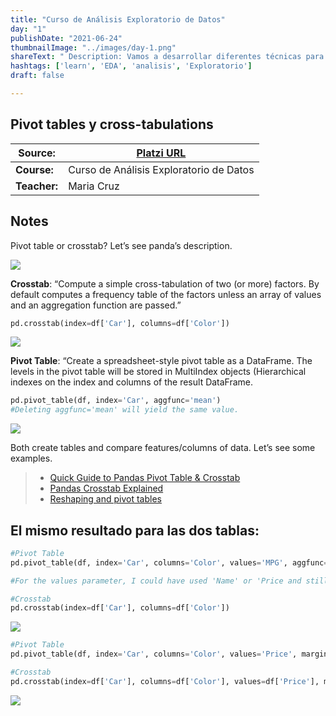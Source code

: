 ```yaml
---
title: "Curso de Análisis Exploratorio de Datos"
day: "1"
publishDate: "2021-06-24"
thumbnailImage: "../images/day-1.png"
shareText: " Description: Vamos a desarrollar diferentes técnicas para explorar, explicar y entender cuáles son los patrones que tienes en cualquier data set y cómo podemos empezar a plantear cualquier modelo de ML, para saber si son de valor o no son de valor o cómo hacer esta propuesta. "
hashtags: ['learn', 'EDA', 'analisis', 'Exploratorio']
draft: false

---
```


## Pivot tables y cross-tabulations

| Source:      | [Platzi URL](https://platzi.com/clases/2178-analisis-exploratorio-datos/34158-bienvenida-al-curso/) |
| ------------ | ------------------------------------------------------------ |
| **Course:**  | Curso de Análisis Exploratorio de Datos                      |
| **Teacher:** | Maria Cruz                                                   |



## Notes

Pivot table or crosstab? Let’s see panda’s description.

![](https://miro.medium.com/max/904/1*6H0DLixQPR5KH8PPvxMqvA.png)

**Crosstab**: “Compute a simple cross-tabulation of two (or more) factors. By default computes a frequency table of the factors unless an array of values and an aggregation function are passed.”

```python
pd.crosstab(index=df['Car'], columns=df['Color'])
```


![](https://miro.medium.com/max/1133/1*6xZ8YGeHTypsL-ubqy8_Lg.png)

**Pivot Table**: “Create a spreadsheet-style pivot table as a DataFrame. The levels in the pivot table will be stored in MultiIndex objects (Hierarchical indexes on the index and columns of the result DataFrame.

```python
pd.pivot_table(df, index='Car', aggfunc='mean')
#Deleting aggfunc='mean' will yield the same value.
```



![](https://miro.medium.com/max/481/1*JlFe7bGYaCPU7u4aetLXqQ.png)

Both create tables and compare features/columns of data. Let’s see some examples.

> - [Quick Guide to Pandas Pivot Table & Crosstab](https://medium.com/@yangdustin5/quick-guide-to-pandas-pivot-table-crosstab-40798b33e367)
> - [Pandas Crosstab Explained](https://pbpython.com/pandas-crosstab.html)
> - [Reshaping and pivot tables](https://pandas.pydata.org/docs/user_guide/reshaping.html#reshaping-and-pivot-tables)



## El mismo resultado para las dos tablas:

```python
#Pivot Table
pd.pivot_table(df, index='Car', columns='Color', values='MPG', aggfunc='count', fill_value=0)

#For the values parameter, I could have used 'Name' or 'Price and still get the same result.

#Crosstab
pd.crosstab(index=df['Car'], columns=df['Color'])
```

![](https://miro.medium.com/max/1118/1*kp8TrZ9dAHdJBBkRnotrxA.png)


```python
#Pivot Table
pd.pivot_table(df, index='Car', columns='Color', values='Price', margins=True)

#Crosstab
pd.crosstab(index=df['Car'], columns=df['Color'], values=df['Price'], margins=True, aggfunc='mean')
```

![](https://miro.medium.com/max/1313/1*9Ah3zclU_8kxrFNENEO98Q.png)

